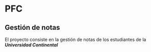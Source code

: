 # PFC
## Gestión de notas
El proyecto consiste en la gestión de notas de los estudiantes de la ***Universidad Continental***
